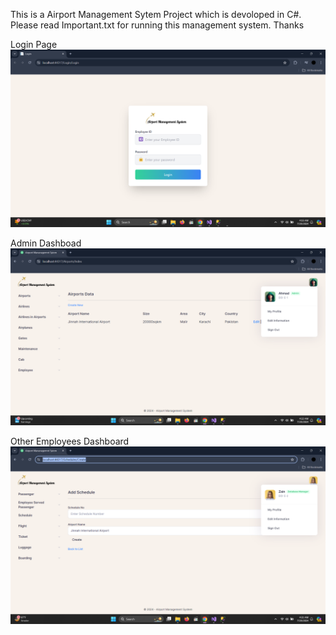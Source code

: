 This is a Airport Management Sytem Project which is devoloped in C#.
Please read Important.txt for running this management system. Thanks

Login Page
![Login Page](Airport%20Management%20System/Airport%20Management%20System%20Pictures/Login.png)



Admin Dashboad
![Admin Dashboard](Airport%20Management%20System/Airport%20Management%20System%20Pictures/Admin%20Dashboard.png)



Other Employees Dashboard
![Other Employees Dashboard](Airport%20Management%20System/Airport%20Management%20System%20Pictures/Other%20Employee%20Dashboard.png)
